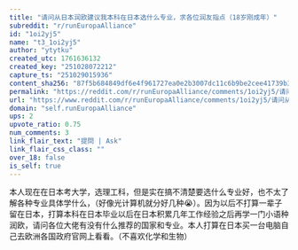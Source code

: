 ```yaml
---
title: "请问从日本润欧建议我本科在日本选什么专业，求各位润友指点（18岁刚成年）"
subreddit: "r/runEuropaAlliance"
id: "1oi2yj5"
name: "t3_1oi2yj5"
author: "ytytku"
created_utc: 1761636132
created_key: "251028072212"
capture_ts: "251029015936"
content_sha256: "87f5b684849df6e4f961727ea0e2b3007dc11c6b9be2cee41739b34affcfa918"
permalink: "https://reddit.com/r/runEuropaAlliance/comments/1oi2yj5/请问从日本润欧建议我本科在日本选什么专业求各位润友指点18岁刚成年/"
url: "https://www.reddit.com/r/runEuropaAlliance/comments/1oi2yj5/请问从日本润欧建议我本科在日本选什么专业求各位润友指点18岁刚成年/"
domain: "self.runEuropaAlliance"
ups: 2
upvote_ratio: 0.75
num_comments: 3
link_flair_text: "提問 | Ask"
link_flair_css_class: ""
over_18: false
is_self: true
---
```


本人现在在日本考大学，选理工科，但是实在搞不清楚要选什么专业好，也不太了解各种专业具体学什么，（好像光计算机就分好几种😭）。因为以后不打算一辈子留在日本，打算本科在日本毕业以后在日本积累几年工作经验之后再学一门小语种润欧，请问各位大佬有没有什么推荐的国家和专业。本人打算在日本买一台电脑自己去欧洲各国政府官网上看看。（不喜欢化学和生物）
